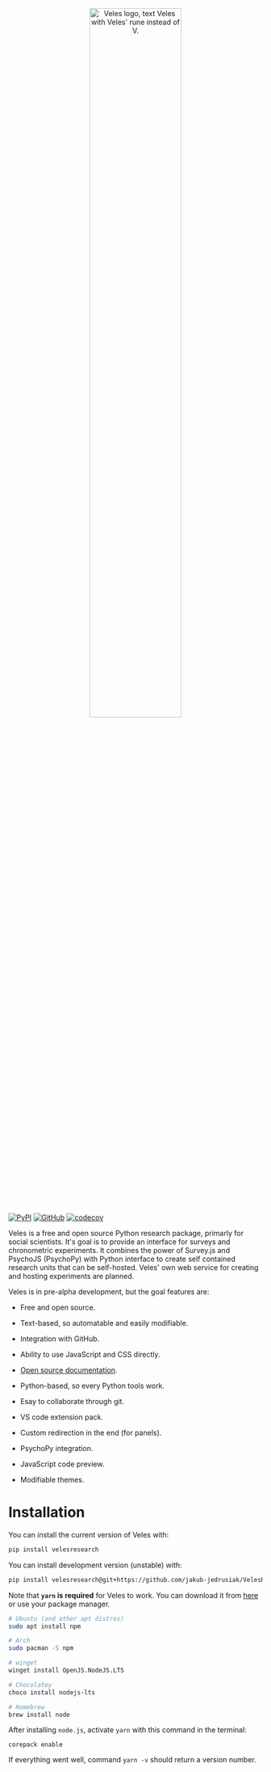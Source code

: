 <p align="center">
  <picture>
    <source media="(prefers-color-scheme: dark)" srcset="/figs/Veles-logo-white.svg">
    <source media="(prefers-color-scheme: light)" srcset="/figs/Veles-logo.svg">
    <img alt="Veles logo, text Veles with Veles' rune instead of V." src="Veles-logo.svg" width=60%>
  </picture>
</p>
<br>

<!-- badges: start -->

[![PyPI](https://img.shields.io/pypi/v/velesresearch)](https://pypi.org/project/velesresearch/)
[![GitHub](https://img.shields.io/badge/license-GPL--3.0-informational)](https://github.com/jakub-jedrusiak/VelesResearch/blob/main/LICENSE)
[![codecov](https://codecov.io/gh/jakub-jedrusiak/VelesResearch/branch/main/graph/badge.svg?token=CGc3zeDxFi)](https://codecov.io/gh/jakub-jedrusiak/VelesResearch)

<!-- badges: end -->

Veles is a free and open source Python research package, primarly for social scientists. It's goal is to provide an interface for surveys and chronometric experiments. It combines the power of Survey.js and PsychoJS (PsychoPy) with Python interface to create self contained research units that can be self-hosted. Veles' own web service for creating and hosting experiments are planned.

Veles is in pre-alpha development, but the goal features are:

- Free and open source.

- Text-based, so automatable and easily modifiable.

- Integration with GitHub.

- Ability to use JavaScript and CSS directly.

- [Open source documentation](https://jakub-jedrusiak.github.io/veles-docs/).

- Python-based, so every Python tools work.

- Esay to collaborate through git.

- VS code extension pack.

- Custom redirection in the end (for panels).

- PsychoPy integration.

- JavaScript code preview.

- Modifiable themes.

# Installation

You can install the current version of Veles with:

``` bash
pip install velesresearch
```

You can install development version (unstable) with:

``` bash
pip install velesresearch@git+https://github.com/jakub-jedrusiak/VelesResearch.git
```

Note that **`yarn` is required** for Veles to work. You can download it from [here](https://nodejs.org/en/download) or use your package manager.

``` bash
# Ubuntu (and other apt distros)
sudo apt install npm

# Arch
sudo pacman -S npm

# winget
winget install OpenJS.NodeJS.LTS

# Chocolatey
choco install nodejs-lts

# Homebrew
brew install node
```
After installing `node.js`, activate `yarn` with this command in the terminal:
```
corepack enable
```
If everything went well, command `yarn -v` should return a version number.
